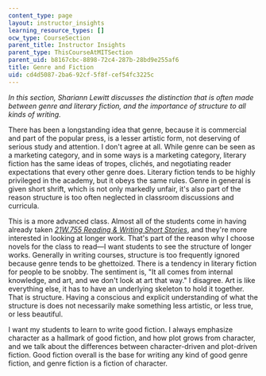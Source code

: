 ```yaml
---
content_type: page
layout: instructor_insights
learning_resource_types: []
ocw_type: CourseSection
parent_title: Instructor Insights
parent_type: ThisCourseAtMITSection
parent_uid: b8167cbc-8898-72c4-287b-28bd9e255af6
title: Genre and Fiction
uid: cd4d5087-2ba6-92cf-5f8f-cef54fc3225c
---
```


_In this section, Shariann Lewitt discusses the distinction that is often made between genre and literary fiction, and the importance of structure to all kinds of writing._

There has been a longstanding idea that genre, because it is commercial and part of the popular press, is a lesser artistic form, not deserving of serious study and attention. I don't agree at all. While genre can be seen as a marketing category, and in some ways is a marketing category, literary fiction has the same ideas of tropes, clichés, and negotiating reader expectations that every other genre does. Literary fiction tends to be highly privileged in the academy, but it obeys the same rules. Genre in general is given short shrift, which is not only markedly unfair, it's also part of the reason structure is too often neglected in classroom discussions and curricula.

This is a more advanced class. Almost all of the students come in having already taken [_21W.755 Reading & Writing Short Stories_](/courses/21w-755-writing-and-reading-short-stories-spring-2012/), and they're more interested in looking at longer work. That's part of the reason why I choose novels for the class to read—I want students to see the structure of longer works. Generally in writing courses, structure is too frequently ignored because genre tends to be ghettoized. There is a tendency in literary fiction for people to be snobby. The sentiment is, "It all comes from internal knowledge, and art, and we don't look at art that way." I disagree. Art is like everything else, it has to have an underlying skeleton to hold it together. That is structure. Having a conscious and explicit understanding of what the structure is does not necessarily make something less artistic, or less true, or less beautiful.

I want my students to learn to write good fiction. I always emphasize character as a hallmark of good fiction, and how plot grows from character, and we talk about the differences between character-driven and plot-driven fiction. Good fiction overall is the base for writing any kind of good genre fiction, and genre fiction is a fiction of character.